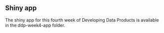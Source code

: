 ## Shiny app

The shiny app for this fourth week of Developing Data Products is available in the ddp-week4-app folder.
